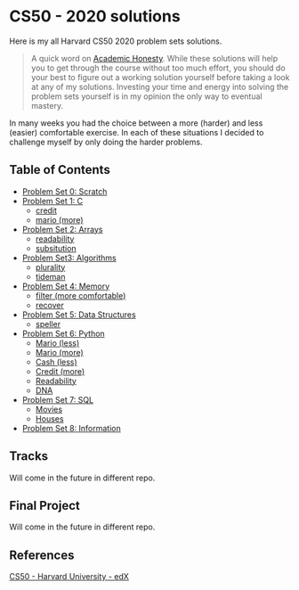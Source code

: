 CS50 - 2020 solutions
=====================
Here is my all Harvard CS50 2020 problem sets solutions.

> A quick word on [Academic Honesty](https://cs50.harvard.edu/x/2020/syllabus/#academic-honesty). While these solutions will help you to get through the course without too much effort, you should do your best to figure out a working solution yourself before taking a look at any of my solutions. Investing your time and energy into solving the problem sets yourself is in my opinion the only way to eventual mastery.

In many weeks you had the choice between a more (harder) and less (easier) comfortable exercise. In each of these situations I decided to challenge myself by only doing the harder problems.

## Table of Contents
- [Problem Set 0: Scratch](/pset0)
- [Problem Set 1: C](/pset1)
  * [credit](/pset1/credit.c)
  * [mario (more)](/pset1/mario.c)
- [Problem Set 2: Arrays](/pset2)
  * [readability](/pset2/readability.c)
  * [subsitution](/pset2/subsitution.c)
- [Problem Set3: Algorithms](/pset3)
  * [plurality](/pset3/plurality.c)
  * [tideman](/pset3/tideman.c)
- [Problem Set 4: Memory](/pset4)
  * [filter (more comfortable)](/pset4/filter)
  * [recover](/pset4/recover)
- [Problem Set 5: Data Structures](/pset5)
  * [speller](/pset5)
- [Problem Set 6: Python](/pset6)
  * [Mario (less)](/pset6/mario/less)
  * [Mario (more)](/pset6/mario/more)
  * [Cash (less)](/pset6)
  * [Credit (more)](/pset6)
  * [Readability](/pset6)
  * [DNA](/pset6/dna)
- [Problem Set 7: SQL](/pset7)
  * [Movies](/pset7/movies)
  * [Houses](/pset7/houses)
- [Problem Set 8: Information](/pset8)


Tracks
----------

Will come in the future in different repo.

Final Project
----------

Will come in the future in different repo.


References
----------
[CS50 - Harvard University - edX](https://cs50.harvard.edu/x/2020/)
